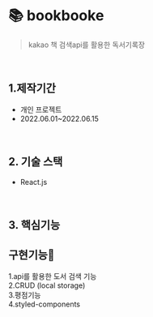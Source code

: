 # 📚 bookbooke
> kakao 책 검색api를 활용한 독서기록장

</br>

## 1.제작기간
* 개인 프로젝트
* 2022.06.01~2022.06.15

</br>

## 2. 기술 스택
* React.js

</br>

## 3. 핵심기능
## 구현기능🎨
1.api를 활용한 도서 검색 기능\
2.CRUD (local storage)\
3.평점기능\
4.styled-components

